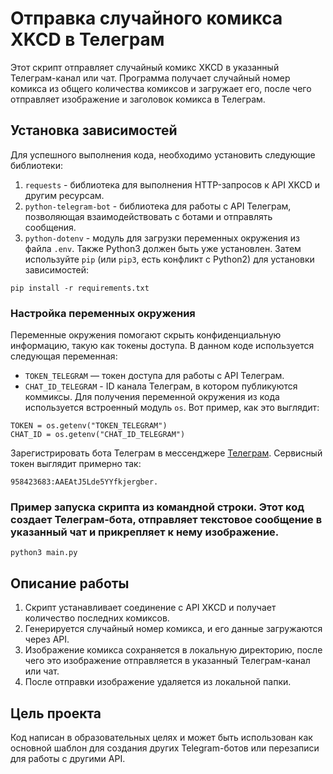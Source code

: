 # Отправка случайного комикса XKCD в Телеграм

Этот скрипт отправляет случайный комикс XKCD в указанный Телеграм-канал или чат. 
Программа получает случайный номер комикса из общего количества комиксов и загружает его, после чего отправляет изображение и заголовок комикса в Телеграм.

## Установка зависимостей

Для успешного выполнения кода, необходимо установить следующие библиотеки:

1. `requests` - библиотека для выполнения HTTP-запросов к API XKCD и другим ресурсам.
2. `python-telegram-bot` - библиотека для работы с API Телеграм, позволяющая взаимодействовать с ботами и отправлять сообщения.
3. `python-dotenv` - модуль для загрузки переменных окружения из файла `.env`.
Также Python3 должен быть уже установлен. Затем используйте `pip` (или `pip3`, есть конфликт с Python2) для установки зависимостей:
```
pip install -r requirements.txt
```

### Настройка переменных окружения
Переменные окружения помогают скрыть конфиденциальную информацию, такую как токены доступа. В данном коде используется следующая переменная:
- `TOKEN_TELEGRAM` — токен доступа для работы с API Телеграм.
- `CHAT_ID_TELEGRAM` - ID канала Телеграм, в котором публикуются коммиксы.
Для получения переменной окружения из кода используется встроенный модуль `os`. Вот пример, как это выглядит:
```
TOKEN = os.getenv("TOKEN_TELEGRAM")
CHAT_ID = os.getenv("CHAT_ID_TELEGRAM")
```

Зарегистрировать бота Телеграм в мессенджере [Телеграм](https://telegram.me/BotFather).
Сервисный токен выглядит примерно так:
```
958423683:AAEAtJ5Lde5YYfkjergber.
```

### Пример запуска скрипта из командной строки. Этот код создает Телеграм-бота, отправляет текстовое сообщение в указанный чат и прикрепляет к нему изображение.
```
python3 main.py 
```
## Описание работы

1. Скрипт устанавливает соединение с API XKCD и получает количество последних комиксов.
2. Генерируется случайный номер комикса, и его данные загружаются через API.
3. Изображение комикса сохраняется в локальную директорию, после чего это изображение отправляется в указанный Телеграм-канал или чат.
4. После отправки изображение удаляется из локальной папки.

## Цель проекта

Код написан в образовательных целях и может быть использован как основной шаблон для создания других Telegram-ботов или перезаписи для работы с другими API.